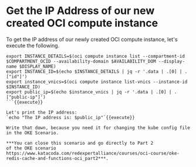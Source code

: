 # Get the IP Address of our new created OCI compute instance

To get the IP address of our newly created OCI compute instance, let's execute the following.

```
export INSTANCE_DETAILS=$(oci compute instance list --compartment-id $COMPARTMENT_OCID --availability-domain $AVAILABILITY_DOM --display-name $DISPLAY_NAME)
export INSTANCE_ID=$(echo $INSTANCE_DETAILS | jq -r '.data | .[0] | .["id"]')
export instance_vnics=$(oci compute instance list-vnics --instance-id $INSTANCE_ID)
export public_ip=$(echo $instance_vnics | jq -r '.data | .[0] | .["public-ip"]')
```{{execute}}

Let's print the IP address:
`echo "The IP address is: $public_ip"`{{execute}}

Write that down, because you need it for changing the kube config file in the OKE Scenario.

***You can close this scenario and go directly to Part 2 
of the OKE scenario https://www.katacoda.com/redexpertalliance/courses/oci-course/oke-redis-cache-and-functions-oci_part2***.